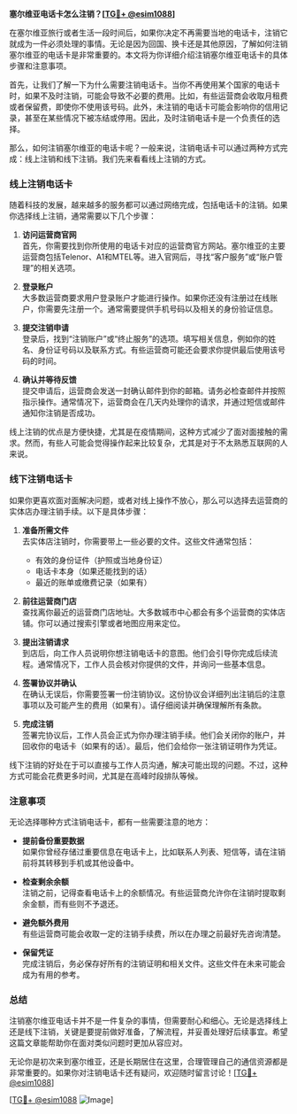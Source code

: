 **塞尔维亚电话卡怎么注销？[[TG💪+ @esim1088](https://t.me/s/esim1088)]**

在塞尔维亚旅行或者生活一段时间后，如果你决定不再需要当地的电话卡，注销它就成为一件必须处理的事情。无论是因为回国、换卡还是其他原因，了解如何注销塞尔维亚的电话卡是非常重要的。本文将为你详细介绍注销塞尔维亚电话卡的具体步骤和注意事项。

首先，让我们了解一下为什么需要注销电话卡。当你不再使用某个国家的电话卡时，如果不及时注销，可能会导致不必要的费用。比如，有些运营商会收取月租费或者保留费，即使你不使用该号码。此外，未注销的电话卡可能会影响你的信用记录，甚至在某些情况下被冻结或停用。因此，及时注销电话卡是一个负责任的选择。

那么，如何注销塞尔维亚的电话卡呢？一般来说，注销电话卡可以通过两种方式完成：线上注销和线下注销。我们先来看看线上注销的方式。

### 线上注销电话卡

随着科技的发展，越来越多的服务都可以通过网络完成，包括电话卡的注销。如果你选择线上注销，通常需要以下几个步骤：

1. **访问运营商官网**  
   首先，你需要找到你所使用的电话卡对应的运营商官方网站。塞尔维亚的主要运营商包括Telenor、A1和MTEL等。进入官网后，寻找“客户服务”或“账户管理”的相关选项。

2. **登录账户**  
   大多数运营商要求用户登录账户才能进行操作。如果你还没有注册过在线账户，你需要先注册一个。通常需要提供手机号码以及相关的身份验证信息。

3. **提交注销申请**  
   登录后，找到“注销账户”或“终止服务”的选项。填写相关信息，例如你的姓名、身份证号码以及联系方式。有些运营商可能还会要求你提供最后使用该号码的时间。

4. **确认并等待反馈**  
   提交申请后，运营商会发送一封确认邮件到你的邮箱。请务必检查邮件并按照指示操作。通常情况下，运营商会在几天内处理你的请求，并通过短信或邮件通知你注销是否成功。

线上注销的优点是方便快捷，尤其是在疫情期间，这种方式减少了面对面接触的需求。然而，有些人可能会觉得操作起来比较复杂，尤其是对于不太熟悉互联网的人来说。

### 线下注销电话卡

如果你更喜欢面对面解决问题，或者对线上操作不放心，那么可以选择去运营商的实体店办理注销手续。以下是具体步骤：

1. **准备所需文件**  
   去实体店注销时，你需要带上一些必要的文件。这些文件通常包括：
   - 有效的身份证件（护照或当地身份证）
   - 电话卡本身（如果还能找到的话）
   - 最近的账单或缴费记录（如果有）

2. **前往运营商门店**  
   查找离你最近的运营商门店地址。大多数城市中心都会有多个运营商的实体店铺。你可以通过搜索引擎或者地图应用来定位。

3. **提出注销请求**  
   到店后，向工作人员说明你想注销电话卡的意图。他们会引导你完成后续流程。通常情况下，工作人员会核对你提供的文件，并询问一些基本信息。

4. **签署协议并确认**  
   在确认无误后，你需要签署一份注销协议。这份协议会详细列出注销后的注意事项以及可能产生的费用（如果有）。请仔细阅读并确保理解所有条款。

5. **完成注销**  
   签署完协议后，工作人员会正式为你办理注销手续。他们会关闭你的账户，并回收你的电话卡（如果有的话）。最后，他们会给你一张注销证明作为凭证。

线下注销的好处在于可以直接与工作人员沟通，解决可能出现的问题。不过，这种方式可能会花费更多时间，尤其是在高峰时段排队等候。

### 注意事项

无论选择哪种方式注销电话卡，都有一些需要注意的地方：

- **提前备份重要数据**  
  如果你曾经存储过重要信息在电话卡上，比如联系人列表、短信等，请在注销前将其转移到手机或其他设备中。

- **检查剩余余额**  
  注销之前，记得查看电话卡上的余额情况。有些运营商允许你在注销时提取剩余金额，而有些则不予退还。

- **避免额外费用**  
  有些运营商可能会收取一定的注销手续费，所以在办理之前最好先咨询清楚。

- **保留凭证**  
  完成注销后，务必保存好所有的注销证明和相关文件。这些文件在未来可能会成为有用的参考。

### 总结

注销塞尔维亚电话卡并不是一件复杂的事情，但需要耐心和细心。无论是选择线上还是线下注销，关键是要提前做好准备，了解流程，并妥善处理好后续事宜。希望这篇文章能帮助你在面对类似问题时更加从容应对。

无论你是初次来到塞尔维亚，还是长期居住在这里，合理管理自己的通信资源都是非常重要的。如果你对注销电话卡还有疑问，欢迎随时留言讨论！[[TG💪+ @esim1088](https://t.me/s/esim1088)]

[[TG💪+ @esim1088](https://t.me/s/esim1088) ![Image](https://i.postimg.cc/4NQfJmqS/Snipaste-2025-05-13-00-14-12.png)]